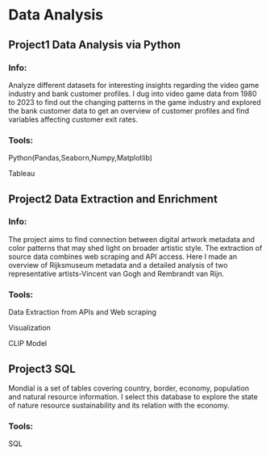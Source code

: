 # Data Analysis
## Project1 Data Analysis via Python
### Info:
Analyze different datasets for interesting insights regarding the video game industry and bank customer profiles. I dug into video game data from 1980 to 2023 to find out the changing patterns in the game industry and explored the bank customer data to get an overview of customer profiles and find variables affecting customer exit rates. 
### Tools:
Python(Pandas,Seaborn,Numpy,Matplotlib)

Tableau

## Project2 Data Extraction and Enrichment 
### Info:
The project aims to find connection between digital artwork metadata and color patterns that may shed light on broader artistic style. The extraction of source data combines web scraping and API access. Here I made an overview of Rijksmuseum metadata and a detailed analysis of two representative artists-Vincent van Gogh and Rembrandt van Rijn.
### Tools:
Data Extraction from APIs and Web scraping

Visualization

CLIP Model

## Project3 SQL
Mondial is a set of tables covering country, border, economy, population and natural resource information. I select this database to explore the state of nature resource sustainability and its relation with the economy.
### Tools:
SQL

